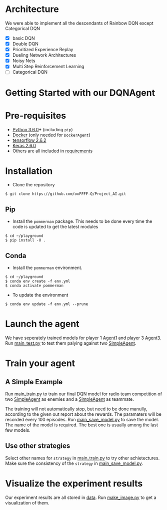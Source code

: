 # Architecture

We were able to implement all the descendants of Rainbow DQN except Categorical DQN

- [x] basic DQN
- [x] Double DQN
- [x] Prioritized Experience Replay
- [x] Dueling Network Architectures
- [x] Noisy Nets
- [x] Multi Step Reinforcement Learning
- [ ] Categorical DQN

# Getting Started with our DQNAgent

# Pre-requisites

* [Python 3.6.0](https://www.python.org/downloads/release/python-360/)+ (including `pip`)
* [Docker](https://www.docker.com/) (only needed for `DockerAgent`)
* [tensorflow 2.6.2](https://www.tensorflow.org/hub/installation)
* [Keras 2.6.0](https://keras.io/getting_started/)
* Others are all included in [requirements](../Group_C/requirements.txt)
# Installation

* Clone the repository
```
$ git clone https://github.com/oxFFFF-Q/Project_AI.git
```

## Pip

* Install the `pommerman` package. This needs to be done every time the code is updated to get the
latest modules
```
$ cd ~/playground
$ pip install -U .
```

## Conda

* Install the `pommerman` environment.
```
$ cd ~/playground
$ conda env create -f env.yml
$ conda activate pommerman
```

* To update the environment
```
$ conda env update -f env.yml --prune
```

# Launch the agent
We have seperately trained models for player 1 [Agent1](Group_C/agents/Agent1.py) and player 3 [Agent3](Group_C/agents/Agent3.py). Run [main_test.py](Group_C/main_test.py) to test them palying against two [SimpleAgent](pommerman/agents/simple_agent.py).

# Train your agent

## A Simple Example

Run [main_train.py](Group_C/main_train.py) to train our final DQN model for radio team competition of two [SimpleAgent](pommerman/agents/simple_agent.py) as enemies and a [SimpleAgent](pommerman/agents/simple_agent.py) as teammate.

The training will not automatically stop, but need to be done manully, according to the given out report about the rewards. The paramaters will be recorded every 100 episodes. Run [main_save_model.py](Group_C/main_save_model.py) to save the model. The name of the model is required. The best one is usually among the last few models.

## Use other strategies

Select other names for `strategy` in [main_train.py](Group_C/main_train.py) to try other achietectures. Make sure the consistency of the `strategy` in [main_save_model.py](Group_C/main_save_model.py).



# Visualize the experiment results

Our experiment results are all stored in [data](Group_C/result_image/data). Run [make_image.py](Group_C/result_image/make_image.py) to get a visualization of them.
